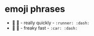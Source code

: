 # emoji phrases

- :runner: :dash: - really quickly - `:runner: :dash:`
- :car: :dash: - freaky fast - `:car: :dash:`
